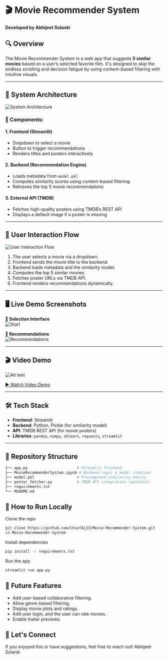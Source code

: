 # 🎬 Movie Recommender System  
**Developed by Abhijeet Solanki**

## 🔍 Overview  
The Movie Recommender System is a web app that suggests **5 similar movies** based on a user’s selected favorite film. It's designed to skip the endless scrolling and decision fatigue by using content-based filtering with intuitive visuals.

---

## 🧠 System Architecture  

![System Architecture](System-Architecture.png)

### 📌 Components:
#### 1. **Frontend (Streamlit)**  
- Dropdown to select a movie  
- Button to trigger recommendations  
- Renders titles and posters interactively  

#### 2. **Backend (Recommendation Engine)**  
- Loads metadata from `model.pkl`  
- Computes similarity scores using content-based filtering  
- Retrieves the top 5 movie recommendations  

#### 3. **External API (TMDB)**  
- Fetches high-quality posters using TMDB’s REST API  
- Displays a default image if a poster is missing  

---

## 🔁 User Interaction Flow  

![User Interaction Flow](MR-User-Interation-Flow.png)

1. The user selects a movie via a dropdown.  
2. Frontend sends the movie title to the backend.  
3. Backend loads metadata and the similarity model.  
4. Computes the top 5 similar movies.  
5. Fetches poster URLs via TMDB API.  
6. Frontend renders recommendations dynamically.  

---

## 🖥️ Live Demo Screenshots  

**🔽 Selection Interface**  
![Start](MRS-Start.png)

**🎥 Recommendations**  
![Recommendations](MRS-Recommendation.png)

---

## 🎬 Video Demo  
![Alt text](Asset/MRS-Demo.gif)

[▶️ Watch Video Demo](Movie-Recommender-System.mov)

---
## 🛠 Tech Stack  
- **Frontend**: Streamlit  
- **Backend**: Python, Pickle (for similarity model)  
- **API**: TMDB REST API (for movie posters)  
- **Libraries**: `pandas`, `numpy`, `sklearn`, `requests`, `streamlit`
---

## 📂 Repository Structure  
```bash
├── app.py                      # Streamlit frontend
├── MovieRecommenderSystem.ipynb # Backend logic & model creation
├── model.pkl                   # Precomputed similarity matrix
├── poster_fetcher.py           # TMDB API integration (optional)
├── requirements.txt
└── README.md
```
## 🚀 How to Run Locally
Clone the repo
```bash
git clone https://github.com/ChiefAj23/Movie-Recommender-System.git
cd Movie-Recommender-System
```
Install dependencies
```bash
pip install -r requirements.txt
```
Run the app
```bash
streamlit run app.py
```

## 📢 Future Features
- Add user-based collaborative filtering.
- Allow genre-based filtering.
- Display movie plots and ratings.
- Add user login, and the user can rate movies.
- Enable trailer previews.

## 📣 Let's Connect
If you enjoyed this or have suggestions, feel free to reach out!
Abhijeet Solanki
